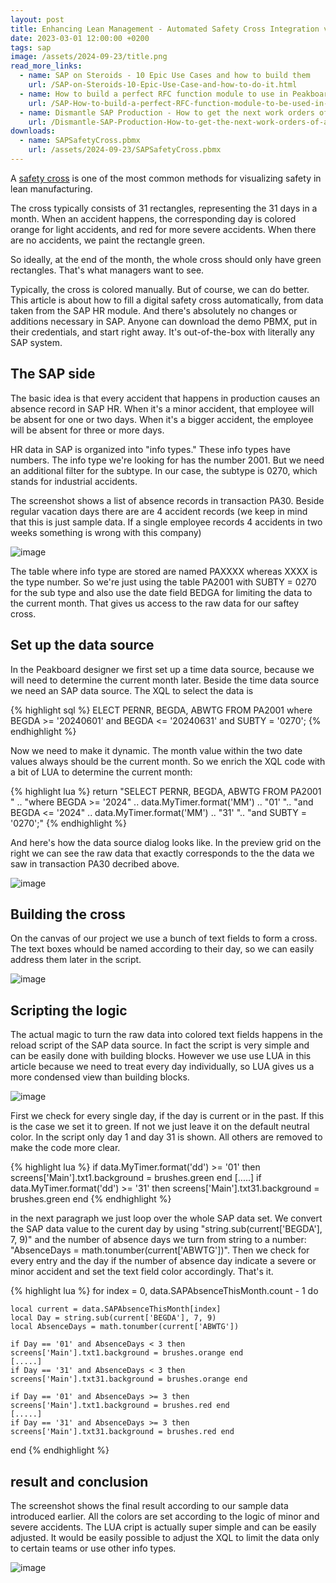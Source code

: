 ```yaml
---
layout: post
title: Enhancing Lean Management - Automated Safety Cross Integration via SAP and Peakboard
date: 2023-03-01 12:00:00 +0200
tags: sap
image: /assets/2024-09-23/title.png
read_more_links:
  - name: SAP on Steroids - 10 Epic Use Cases and how to build them
    url: /SAP-on-Steroids-10-Epic-Use-Case-and-how-to-do-it.html
  - name: How to build a perfect RFC function module to use in Peakboard
    url: /SAP-How-to-build-a-perfect-RFC-function-module-to-be-used-in-Peakboard.html
  - name: Dismantle SAP Production - How to get the next work orders of a workplace by using COOIS transaction
    url: /Dismantle-SAP-Production-How-to-get-the-next-work-orders-of-a-workplace-by-using-COOIS-transaction-in-Peakboard.html
downloads:
  - name: SAPSafetyCross.pbmx
    url: /assets/2024-09-23/SAPSafetyCross.pbmx
---
```

A [safety cross](https://www.google.com/search?q=what+is+a+sfety+cross&rlz=1C1GEWG_deDE994DE994&oq=what+is+a+sfety+cross&gs_lcrp=EgZjaHJvbWUyBggAEEUYOTILCAEQABgNGBMYgAQyCwgCEAAYDRgTGIAEMgsIAxAAGA0YExiABDILCAQQABgNGBMYgAQyCwgFEAAYDRgTGIAEMgsIBhAAGA0YExiABDILCAcQABgNGBMYgAQyCggIEAAYDRgTGB4yCggJEAAYExgWGB7SAQgzNDMwajBqNKgCALACAQ&sourceid=chrome&ie=UTF-8) is one of the most common methods for visualizing safety in lean manufacturing.

The cross typically consists of 31 rectangles, representing the 31 days in a month. When an accident happens, the corresponding day is colored orange for light accidents, and red for more severe accidents. When there are no accidents, we paint the rectangle green.

So ideally, at the end of the month, the whole cross should only have green rectangles. That's what managers want to see.

Typically, the cross is colored manually. But of course, we can do better. This article is about how to fill a digital safety cross automatically, from data taken from the SAP HR module. And there's absolutely no changes or additions necessary in SAP. Anyone can download the demo PBMX, put in their credentials, and start right away. It's out-of-the-box with literally any SAP system.

## The SAP side

The basic idea is that every accident that happens in production causes an absence record in SAP HR. When it's a minor accident, that employee will be absent for one or two days. When it's a bigger accident, the employee will be absent for three or more days.

HR data in SAP is organized into "info types." These info types have numbers. The info type we're looking for has the number 2001. But we need an additional filter for the subtype. In our case, the subtype is 0270, which stands for industrial accidents.

The screenshot shows a list of absence records in transaction PA30. Beside regular vacation days there are are 4 accident records (we keep in mind that this is just sample data. If a single employee records 4 accidents in two weeks something is wrong with this company) 

![image](/assets/2024-09-23/010.png)

The table where info type are stored are named PAXXXX whereas XXXX is the type number. So we're just using the table PA2001 with SUBTY = 0270 for the sub type and also use the date field BEDGA for limiting the data to the current month. That gives us access to the raw data for our saftey cross.

## Set up the data source

In the Peakboard designer we first set up a time data source, because we will need to determine the current month later.
Beside the time data source we need an SAP data source. The XQL to select the data is

{% highlight sql %}
ELECT PERNR, BEGDA, ABWTG FROM PA2001 
where BEGDA >= '20240601' and BEGDA <= '20240631' 
and SUBTY = '0270';
{% endhighlight %}

Now we need to make it dynamic. The month value within the two date values always should be the current month. So we enrich the XQL code with a bit of LUA to determine the current month:

{% highlight lua %}
return "SELECT PERNR, BEGDA, ABWTG FROM PA2001 " ..
"where BEGDA >= '2024" .. data.MyTimer.format('MM') .. "01' ".. 
"and BEGDA <= '2024" .. data.MyTimer.format('MM') .. "31' "..
"and SUBTY = '0270';"
{% endhighlight %}

And here's how the data source dialog looks like. In the preview grid on the right we can see the raw data that exactly corresponds to the the data we saw in transaction PA30 decribed above.

![image](/assets/2024-09-23/020.png)

## Building the cross

On the canvas of our project we use a bunch of text fields to form a cross. The text boxes whould be named according to their day, so we can easily address them later in the script.

![image](/assets/2024-09-23/030.png)

## Scripting the logic

The actual magic to turn the raw data into colored text fields happens in the reload script of the SAP data source. In fact the script is very simple and can be easily done with building blocks. However we use use LUA in this article because we need to treat every day individually, so LUA gives us a more condensed view than building blocks.

![image](/assets/2024-09-23/040.png)

First we check for every single day, if the day is current or in the past. If this is the case we set it to green. If not we just leave it on the default neutral color. In the script only day 1 and day 31 is shown. All others are removed to make the code more clear.

{% highlight lua %}
if data.MyTimer.format('dd') >= '01' then screens['Main'].txt1.background = brushes.green end
[.....]
if data.MyTimer.format('dd') >= '31' then screens['Main'].txt31.background = brushes.green end
{% endhighlight %}

in the next paragraph we just loop over the whole SAP data set. We convert the SAP data value to the curent day by using "string.sub(current['BEGDA'], 7, 9)" and the number of absence days we turn from string to a number: "AbsenceDays = math.tonumber(current['ABWTG'])". Then we check for every entry and the day if the number of absence day indicate a severe or minor accident and set the text field color accordingly. That's it.

{% highlight lua %}
for index = 0, data.SAPAbsenceThisMonth.count - 1 do

	local current = data.SAPAbsenceThisMonth[index]
	local Day = string.sub(current['BEGDA'], 7, 9)
	local AbsenceDays = math.tonumber(current['ABWTG'])

	if Day == '01' and AbsenceDays < 3 then screens['Main'].txt1.background = brushes.orange end
	[.....]
	if Day == '31' and AbsenceDays < 3 then screens['Main'].txt31.background = brushes.orange end
	
	if Day == '01' and AbsenceDays >= 3 then screens['Main'].txt1.background = brushes.red end
	[.....]	
	if Day == '31' and AbsenceDays >= 3 then screens['Main'].txt31.background = brushes.red end
		
end
{% endhighlight %}

## result and conclusion

The screenshot shows the final result according to our sample data introduced earlier. All the colors are set according to the logic of minor and severe accidents. The LUA cript is actually super simple and can be easily adjusted. It would be easily possible to adjust the XQL to limit the data only to certain teams or use other info types.

![image](/assets/2024-09-23/050.png)


